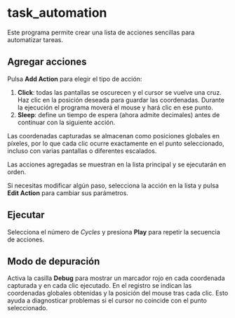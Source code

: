 # task_automation

Este programa permite crear una lista de acciones sencillas para automatizar tareas.

## Agregar acciones

Pulsa **Add Action** para elegir el tipo de acción:

1. **Click**: todas las pantallas se oscurecen y el cursor se vuelve una cruz. Haz clic en la posición deseada para guardar las coordenadas. Durante la ejecución el programa moverá el mouse y hará clic en ese punto.
2. **Sleep**: define un tiempo de espera (ahora admite decimales) antes de continuar con la siguiente acción.

Las coordenadas capturadas se almacenan como posiciones globales en píxeles, por lo que cada clic ocurre exactamente en el punto seleccionado, incluso con varias pantallas o diferentes escalados.

Las acciones agregadas se muestran en la lista principal y se ejecutarán en orden.

Si necesitas modificar algún paso, selecciona la acción en la lista y pulsa **Edit Action** para cambiar sus parámetros.

## Ejecutar

Selecciona el número de *Cycles* y presiona **Play** para repetir la secuencia de acciones.

## Modo de depuración

Activa la casilla **Debug** para mostrar un marcador rojo en cada coordenada
capturada y en cada clic ejecutado. En el registro se indican las coordenadas
globales obtenidas y la posición del mouse tras cada clic. Esto ayuda a
diagnosticar problemas si el cursor no coincide con el punto seleccionado.
